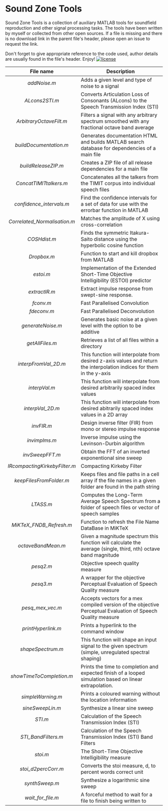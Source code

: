 # Sound Zone Tools
Sound Zone Tools is a collection of auxiliary MATLAB tools for soundfield reproduction and other signal processing tasks. The tools have been written by myself or collected from other open sources. If a file is missing and there is no download link in the parent file's header, please open an issue to request the link.

Don't forget to give appropriate reference to the code used, author details are usually found in the file's header.
Enjoy!
[![license](https://img.shields.io/github/license/JacobD10/SoundZone_Tools.svg?style=flat-square)](https://github.com/JacobD10/SoundZone_Tools/blob/master/LICENSE)

File name | Description
:--------:|------------
_addNoise.m_ | Adds a given level and type of noise to a signal
_ALcons2STI.m_ | Converts Articulation Loss of Consonants (ALcons) to the Speech Transmission Index (STI)
_ArbitraryOctaveFilt.m_ | Filters a signal with any arbitrary spectrum smoothed with any fractional octave band average
_buildDocumentation.m_ | Generates documentation HTML and builds MATLAB search database for dependencies of a main file
_buildReleaseZIP.m_ | Creates a ZIP file of all release dependencies for a main file
_ConcatTIMITtalkers.m_ | Concatenates all the talkers from the TIMIT corpus into individual speech files 
_confidence_intervals.m_ | Find the confidence intervals for a set of data for use with the errorbar function in MATLAB
_Correlated_Normalisation.m_ | Matches the amplitude of X using cross-correlation
_COSHdist.m_ | Finds the symmetric Itakura-Saito distance using the hyperbolic cosine function
_Dropbox.m_ | Function to start and kill dropbox from MATLAB
_estoi.m_ | Implementation of the Extended Short-Time Objective Intelligibility (ESTOI) predictor
_extractIR.m_ | Extract impulse response from swept-sine response.
_fconv.m_ | Fast Parallelised Convolution
_fdeconv.m_ | Fast Parallelised Deconvolution
_generateNoise.m_ | Generates basic noise at a given level with the option to be additive
_getAllFiles.m_ | Retrieves a list of all files within a directory
_interpFromVal_2D.m_ | This function will interpolate from desired z-axis values and return the interpolation indices for them in the y-axis
_interpVal.m_ | This function will interpolate from desired arbitrarily spaced index values
_interpVal_2D.m_ | This function will interpolate from desired abitrarily spaced index values in a 2D array
_invFIR.m_ | Design inverse filter (FIR) from mono or stereo impulse response
_invimplms.m_ | Inverse impulse using the Levinson-Durbin algorithm
_invSweepFFT.m_ | Obtain the FFT of an inverted exponentional sine sweep
_IRcompactingKirkebyFilter.m_ | Compacting Kirkeby Filter
_keepFilesFromFolder.m_ | Keeps files and file paths in a cell array if the file names in a given folder are found in the path string
_LTASS.m_ | Computes the Long-Term Average Speech Spectrum from a folder of speech files or vector of speech samples
_MiKTeX_FNDB_Refresh.m_ | Function to refresh the File Name DataBase in MiKTeX
_octaveBandMean.m_ | Given a magnitude spectrum this function will calculate the average (single, third, nth) octave band magnitude
_pesq2.m_ | Objective speech quality measure
_pesq3.m_ | A wrapper for the objective Perceptual Evaluation of Speech Quality measure
_pesq_mex_vec.m_ | Accepts vectors for a mex compiled version of the objective Perceptual Evaluation of Speech Quality measure
_printHyperlink.m_ | Prints a hyperlink to the command window
_shapeSpectrum.m_ | This function will shape an input signal to the given spectrum (simple, unregulated spectral shaping)
_showTimeToCompletion.m_ | Prints the time to completion and expected finish of a looped simulation based on linear extrapolation.
_simpleWarning.m_ | Prints a coloured warning without the location information
_sineSweepLin.m_ | Synthesize a linear sine sweep
_STI.m_ | Calculation of the Speech Transmission Index (STI)
_STI_BandFilters.m_ | Calculation of the Speech Transmission Index (STI) Band Filters
_stoi.m_ | The Short-Time Objective Intelligibility measure 
_stoi_d2percCorr.m_ | Converts the stoi measure, d, to percent words correct unit
_synthSweep.m_ | Synthesize a logarithmic sine sweep
_wait_for_file.m_ | A forceful method to wait for a file to finish being written to
